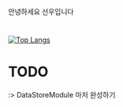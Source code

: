 안녕하세요 선우입니다 <h1></h1>


[![Top Langs](https://github-readme-stats.vercel.app/api/top-langs/?username=kimpure&langs_count=5&layout=compact&theme=dark)](https://github.com/kimpure/kimpure)

<h1>TODO</h1>
:> DataStoreModule 마저 완성하기
